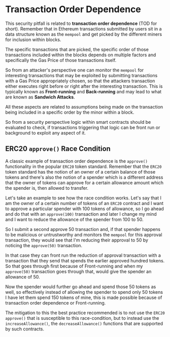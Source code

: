 # Transaction Order Dependence

This security pitfall is related to **transaction order dependence** (TOD for short). Remember that in Ethereum transactions submitted by users sit in a data structure known as the `mempool` and get picked by the different miners for inclusion within blocks. 

The specific transactions that are picked, the specific order of those transactions included within the blocks depends on multiple factors and specifically the Gas Price of those transactions itself.

So from an attacker's perspective one can monitor the `mempool` for interesting transactions that may be exploited by submitting transactions with a Gas Price appropriately chosen, so that the attackers transaction either executes right before or right after the interesting transaction. This is typically known as **Front-running** and **Back-running** and may lead to what are known as **Sandwich Attacks**.

All these aspects are related to assumptions being made on the transaction being included in a specific order by the minor within a block. 

So from a security perspective logic within smart contracts should be evaluated to check, if transactions triggering that logic can be front run or background to exploit any aspect of it. 

## ERC20 `approve()` Race Condition

A classic example of transaction order dependence is the `approve()` functionality in the popular `ERC20` token standard. Remember that the `ERC20` token standard has the notion of an owner of a certain balance of those tokens and there's also the notion of a spender which is a different address that the owner of tokens can approve for a certain allowance amount which the spender is, then allowed to transfer. 

Let's take an example to see how the race condition works. Let's say that I am the owner of a certain number of tokens of an `ERC20` contract and I want to approve a particular spender with 100 tokens of allowance, so I go ahead and do that with an `approve(100)` transaction and later I change my mind and I want to reduce the allowance of the spender from 100 to 50.

So I submit a second approve 50 transaction and, if that spender happens to be malicious or untrustworthy and monitors the `mempool` for this approval transaction, they would see that I'm reducing their approval to 50 by noticing the `approve(50)` transaction.

In that case they can front run the reduction of approval transaction with a transaction that they send that spends the earlier approved hundred tokens. So that goes through first because of Front-running and when my `approve(50)` transaction goes through that, would give the spender an allowance of 50. 

Now the spender would further go ahead and spend those 50 tokens as well, so effectively instead of allowing the spender to spend only 50 tokens I have let them spend 150 tokens of mine, this is made possible because of transaction order dependence or Front-running.

The mitigation to this the best practice recommended is to not use the `ERC20` `approve()` that is susceptible to this race-condition, but to instead use the `increaseAllowance()`, the `decreaseAllowance()` functions that are supported by such contracts.